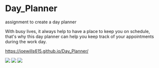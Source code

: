 # Day_Planner
assignment to create a day planner

With busy lives, it always help to have a place to keep you on schedule, that's why 
this day planner can help you keep track of your appointments during the work day.

https://joewills615.github.io/Day_Planner/


<img src="./assets/planner_img_01">

<img src="./assets/planner_img_02">

<img src="./assets/planner_img_03">


